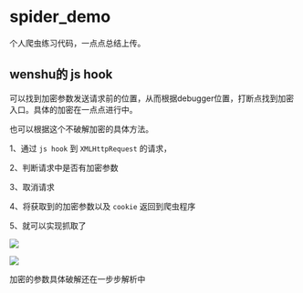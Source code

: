 # spider_demo
个人爬虫练习代码，一点点总结上传。

## wenshu的 js hook

可以找到加密参数发送请求前的位置，从而根据debugger位置，打断点找到加密入口。具体的加密在一点点进行中。

也可以根据这个不破解加密的具体方法。

1、通过 `js hook` 到 `XMLHttpRequest` 的请求，

2、判断请求中是否有加密参数

3、取消请求

4、将获取到的加密参数以及 `cookie` 返回到爬虫程序

5、就可以实现抓取了

![](http://img.andrewblog.cn/blog/20200422/842rJD0eQNmt.png)

![](http://img.andrewblog.cn/blog/20200422/2mLI9OOeLucH.png)

加密的参数具体破解还在一步步解析中
